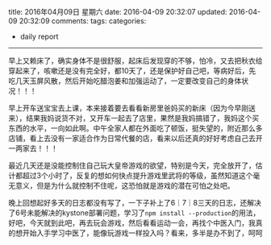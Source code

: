 title: 2016年04月09日 星期六
date: 2016-04-09 20:32:07
updated: 2016-04-09 20:32:09
comments: 
tags:
categories:
- daily report

---

早上又赖床了，确实身体不是很舒服，起床后发现穿的不够，怕冷，又去把秋衣给穿起来了，咳嗽还是没有完全好，都10天了，还是保护好自己吧，等病好后，先吃几天玉屏风散，然后开始吃醋泡姜和加强运动了，一定要改变自己的身体状况！！！

早上开车送宝宝去上课，本来接着要去看看新房里爸妈买的新床（因为今早刚送来），结果我妈说货不对，又开车一起去了店里，果然是我妈搞错了，我妈这个买东西的水平，一向如此啊。中午全家人都在外面吃了顿饭，挺失望的，附近那么多店铺，看上去没有一家适合作为日常代餐的店，看来以后还真的好好考虑自己去开一两家去！！！

最近几天还是没能控制住自己玩大皇帝游戏的欲望，特别是今天，完全放开了，估计都超过3个小时了，反复的想如何快点提升游戏里武将的等级，虽然知道这个毫无意义，但是为什么就控制不住呢，这恐怕就是游戏的潜在可怕之处吧。

晚上回想起好多天的日志都没有写了，一下子补上了6｜7｜8三天的日志，还解决了6号未能解决的kystone部署问题，学习了```npm install --production```的用法，好吧，今天就到此吧，再去玩会游戏，然后看看运动一会，再找个中医入门，我真的想开始入手学习中医了，能像玩游戏一样投入吗？看来，多半是办不到了，呵呵